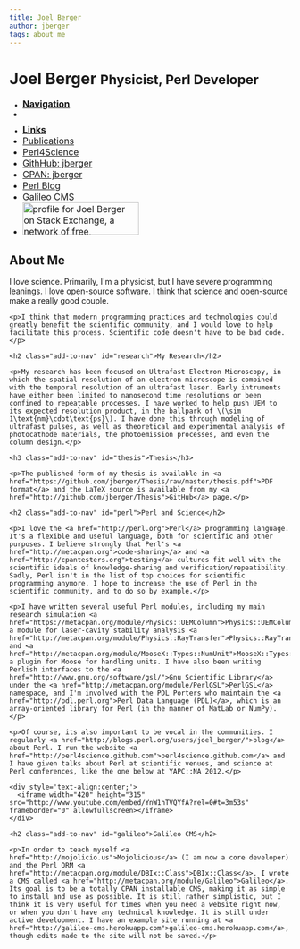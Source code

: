 ```yaml
---
title: Joel Berger
author: jberger
tags: about me
---
```


<div class="page-header">
  <h1>Joel Berger <small>Physicist, Perl Developer</small></h1>
</div>

<style>
  body header { display: none; }
  .nav-stacked li a {
    font-size: medium;
    padding: initial;
  }
  .nav-stacked li.disabled {
    margin-top: 9px;
    font-size: smaller;
    font-weight: bold;
  }
</style>

<div class="row">
  <!-- side navigation -->
  <div class="col-md-3">
    <ul class="nav nav-stacked">
      <li class="disabled"><a href="#">Navigation</a></li>
      <li id="nav-items"></li>
      <li class="disabled"><a href="#">Links</a></li>
      <li><a href="http://scholar.google.com/citations?user=wCxlFloAAAAJ">
        Publications
      </a></li>
      <li><a href="http://perl4science.github.com">Perl4Science</a></li>
      <li><a href="https://github.com/jberger">GithHub: jberger</a></li>
      <li><a href="https://metacpan.org/author/jberger">CPAN: jberger</a></li>
      <li><a href="http://blogs.perl.org/users/joel_berger/">Perl Blog</a></li>
      <li><a href="http://galileo-cms.herokuapp.com">Galileo CMS</a></li>
      <li><a href="http://stackexchange.com/users/214385">
        <img src="http://stackexchange.com/users/flair/214385.png?theme=clean" width="208" height="58" alt="profile for Joel Berger on Stack Exchange, a network of free, community-driven Q&amp;A sites" title="profile for Joel Berger on Stack Exchange, a network of free, community-driven Q&amp;A sites">
      </a></li>
    <ul>


  </div>

  <!-- main body -->
  <div class="col-md-9">
    <h2 class="add-to-nav" id="about">About Me</h2>
    <p>I love science. Primarily, I'm a physicist, but I have severe programming leanings. I love open-source software. I think that science and open-source make a really good couple.</p>

    <p>I think that modern programming practices and technologies could greatly benefit the scientific community, and I would love to help facilitate this process. Scientific code doesn't have to be bad code.</p>

    <h2 class="add-to-nav" id="research">My Research</h2>

    <p>My research has been focused on Ultrafast Electron Microscopy, in which the spatial resolution of an electron microscope is combined with the temporal resolution of an ultrafast laser. Early intruments have either been limited to nanosecond time resolutions or been confined to repeatable processes. I have worked to help push UEM to its expected resolution product, in the ballpark of \(\sim 1\text{nm}\cdot\text{ps}\). I have done this through modeling of ultrafast pulses, as well as theoretical and experimental analysis of photocathode materials, the photoemission processes, and even the column design.</p>

    <h3 class="add-to-nav" id="thesis">Thesis</h3>

    <p>The published form of my thesis is available in <a href="https://github.com/jberger/Thesis/raw/master/thesis.pdf">PDF format</a> and the LaTeX source is available from my <a href="http://github.com/jberger/Thesis">GitHub</a> page.</p>

    <h2 class="add-to-nav" id="perl">Perl and Science</h2>

    <p>I love the <a href="http://perl.org">Perl</a> programming language. It's a flexible and useful language, both for scientific and other purposes. I believe strongly that Perl's <a href="http://metacpan.org">code-sharing</a> and <a href="http://cpantesters.org">testing</a> cultures fit well with the scientific ideals of knowledge-sharing and verification/repeatibility. Sadly, Perl isn't in the list of top choices for scientific programming anymore. I hope to increase the use of Perl in the scientific community, and to do so by example.</p>

    <p>I have written several useful Perl modules, including my main research simulation <a href="https://metacpan.org/module/Physics::UEMColumn">Physics::UEMColumn</a>, a module for laser-cavity stability analysis <a href="http://metacpan.org/module/Physics::RayTransfer">Physics::RayTransfer</a>, and <a href="http://metacpan.org/module/MooseX::Types::NumUnit">MooseX::Types::NumUnit</a> a plugin for Moose for handling units. I have also been writing Perlish interfaces to the <a href="http://www.gnu.org/software/gsl/">Gnu Scientific Library</a> under the <a href="http://metacpan.org/module/PerlGSL">PerlGSL</a> namespace, and I'm involved with the PDL Porters who maintain the <a href="http://pdl.perl.org">Perl Data Language (PDL)</a>, which is an array-oriented library for Perl (in the manner of MatLab or NumPy).</p>

    <p>Of course, its also important to be vocal in the communities. I regularly <a href="http://blogs.perl.org/users/joel_berger/">blog</a> about Perl. I run the website <a href="http://perl4science.github.com">perl4science.github.com</a> and I have given talks about Perl at scientific venues, and science at Perl conferences, like the one below at YAPC::NA 2012.</p>

    <div style='text-align:center;'>
      <iframe width="420" height="315" src="http://www.youtube.com/embed/YnW1hTVQYfA?rel=0#t=3m53s" frameborder="0" allowfullscreen></iframe>
    </div>

    <h2 class="add-to-nav" id="galileo">Galileo CMS</h2>

    <p>In order to teach myself <a href="http://mojolicio.us">Mojolicious</a> (I am now a core developer) and the Perl ORM <a href="http://metacpan.org/module/DBIx::Class">DBIx::Class</a>, I wrote a CMS called <a href="http://metacpan.org/module/Galileo">Galileo</a>. Its goal is to be a totally CPAN installable CMS, making it as simple to install and use as possible. It is still rather simplistic, but I think it is very useful for times when you need a website right now, or when you don't have any technical knowledge. It is still under active development. I have an example site running at <a href="http://galileo-cms.herokuapp.com">galileo-cms.herokuapp.com</a>, though edits made to the site will not be saved.</p>

  </div>
</div>

